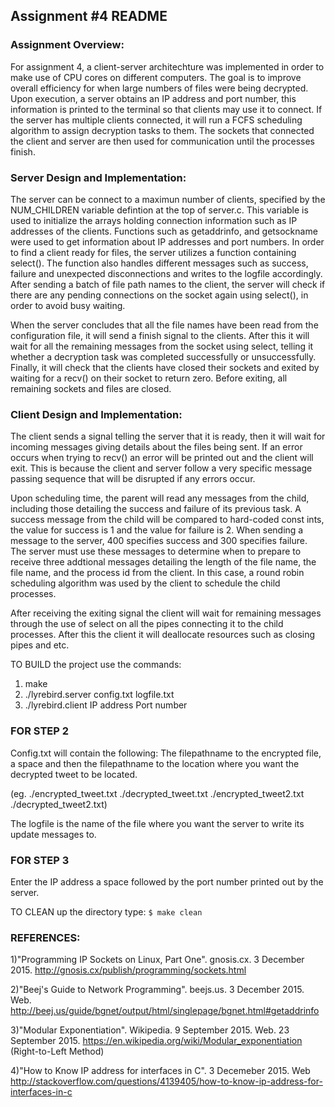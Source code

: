 ## Assignment #4 README

### Assignment Overview:
For assignment 4, a client-server architechture was implemented in order to make use of CPU cores on different computers. The goal is to improve overall efficiency for when large numbers of files were being decrypted. Upon execution, a server obtains an IP address and port number, this information is printed to the terminal so that clients may use it to connect. If the server has multiple clients connected, it will run a FCFS scheduling algorithm to assign decryption tasks to them. The sockets that connected the client and server are then used for communication until the processes finish.

### Server Design and Implementation:
The server can be connect to a maximun number of clients, specified by the NUM_CHILDREN variable defintion at the top of server.c. This variable is used to initialize the arrays holding connection information such as IP addresses of the clients. Functions such as getaddrinfo, and getsockname were used to get information about IP addresses and port numbers. In order to find a client ready for files, the server utilizes a function containing select(). The function also handles different messages such as success, failure and unexpected disconnections and writes to the logfile accordingly. After sending a batch of file path names to the client, the server will check if there are any pending connections on the socket again using select(), in order to avoid busy waiting.

When the server concludes that all the file names have been read from the configuration file, it will send a finish signal to the clients. After this it will wait for all the remaining messages from the socket using select, telling it whether a decryption task was completed successfully or unsuccessfully. Finally, it will check that the clients have closed their sockets and exited by waiting for a recv() on their socket to return zero. Before exiting, all remaining sockets and files are closed.


### Client Design and Implementation:
The client sends a signal telling the server that it is ready, then it will wait for incoming messages giving details about the files being sent. If an error occurs when trying to recv() an error will be printed out and the client will exit. This is because the client and server follow a very specific message passing sequence that will be disrupted if any errors occur.

Upon scheduling time, the parent will read any messages from the child, including those detailing the success and failure of its previous task. A success message from the child will be compared to hard-coded const ints, the value for success is 1 and the value for failure is 2. When sending a message to the server, 400 specifies success and 300 specifies failure. The server must use these messages to determine when to prepare to receive three addtional messages detailing the length of the file name, the file name, and the process id from the client. In this case, a round robin scheduling algorithm was used by the client to schedule the child processes.

After receiving the exiting signal the client will wait for remaining messages through the use of select on all the pipes connecting it to the child processes. After this the client it will deallocate resources such as closing pipes and etc.


TO BUILD the project use the commands:
1. make
2. ./lyrebird.server config.txt logfile.txt
3. ./lyrebird.client IP address Port number

### FOR STEP 2
Config.txt will contain the following:
The filepathname to the encrypted file, a space and then the filepathname to the location where you want the decrypted tweet to be located.

(eg. ./encrypted_tweet.txt ./decrypted_tweet.txt
     ./encrypted_tweet2.txt ./decrypted_tweet2.txt)

The logfile is the name of the file where you want the server to write its update messages to.

### FOR STEP 3
Enter the IP address a space followed by the port number printed out by the server.



TO CLEAN up the directory type:
`$ make clean`


### REFERENCES:

1)"Programming IP Sockets on Linux, Part One". gnosis.cx. 3 December 2015.
  <http://gnosis.cx/publish/programming/sockets.html>

2)"Beej's Guide to Network Programming". beejs.us. 3 December 2015. Web.
  <http://beej.us/guide/bgnet/output/html/singlepage/bgnet.html#getaddrinfo>

3)"Modular Exponentiation". Wikipedia. 9 September 2015. Web. 23 September 2015.
   <https://en.wikipedia.org/wiki/Modular_exponentiation> (Right-to-Left Method)

4)"How to Know IP address for interfaces in C". 3 Decemeber 2015. Web
  <http://stackoverflow.com/questions/4139405/how-to-know-ip-address-for-interfaces-in-c>
